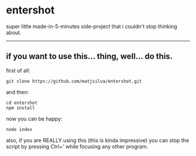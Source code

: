 # entershot
super little made-in-5-minutes side-project that i couldn't stop thinking about.

---

## if you want to use this... thing, well... do this.

first of all:

```git clone https://github.com/matjsilva/entershot.git```

and then:

```cd entershot```<br>
```npm install```

now you can be happy:

```node index```

also, if you are REALLY using this (this is kinda impressive) you can stop the script by pressing Ctrl+' while focusing any other program.
